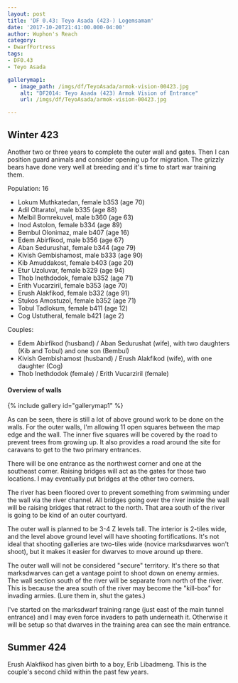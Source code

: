 ```yaml
---
layout: post
title: 'DF 0.43: Teyo Asada (423-) Logemsamam'
date: '2017-10-20T21:41:00.000-04:00'
author: Wuphon's Reach
category:
- DwarfFortress
tags:
- DF0.43
- Teyo Asada

gallerymap1:
  - image_path: /imgs/df/TeyoAsada/armok-vision-00423.jpg
    alt: "DF2014: Teyo Asada (423) Armok Vision of Entrance"
    url: /imgs/df/TeyoAsada/armok-vision-00423.jpg

---
```


## Winter 423

Another two or three years to complete the outer wall and gates.  Then I can position guard animals and consider opening up for migration.  The grizzly bears have done very well at breeding and it's time to start war training them.

Population: 16

- Lokum Muthkatedan, female b353 (age 70)
- Adil Oltaratol, male b335 (age 88)
- Melbil Bomrekuvel, male b360 (age 63)
- Inod Astolon, female b334 (age 89)
- Bembul Olonimaz, male b407 (age 16)
- Edem Abirfikod, male b356 (age 67)
- Aban Sedurushat, female b344 (age 79)
- Kivish Gembishamost, male b333 (age 90)
- Kib Amuddakost, female b403 (age 20)
- Etur Uzoluvar, female b329 (age 94)
- Thob Inethdodok, female b352 (age 71)
- Erith Vucarziril, female b353 (age 70)
- Erush Alakfikod, female b332 (age 91)
- Stukos Amostuzol, female b352 (age 71)
- Tobul Tadlokum, female b411 (age 12)
- Cog Ustutheral, female b421 (age 2)

Couples:

- Edem Abirfikod (husband) / Aban Sedurushat (wife), with two daughters (Kib and Tobul) and one son (Bembul)
- Kivish Gembishamost (husband) / Erush Alakfikod (wife), with one daughter (Cog)
- Thob Inethdodok (female) / Erith Vucarziril (female)

#### Overview of walls

{% include gallery id="gallerymap1" %}

As can be seen, there is still a lot of above ground work to be done on the walls.  For the outer walls, I'm allowing 11 open squares between the map edge and the wall.  The inner five squares will be covered by the road to prevent trees from growing up.  It also provides a road around the site for caravans to get to the two primary entrances.

There will be one entrance as the northwest corner and one at the southeast corner.  Raising bridges will act as the gates for those two locations.  I may eventually put bridges at the other two corners.

The river has been floored over to prevent something from swimming under the wall via the river channel.  All bridges going over the river inside the wall will be raising bridges that retract to the north.  That area south of the river is going to be kind of an outer courtyard.

The outer wall is planned to be 3-4 Z levels tall.  The interior is 2-tiles wide, and the level above ground level will have shooting fortifications.  It's not ideal that shooting galleries are two-tiles wide (novice marksdwarves won't shoot), but it makes it easier for dwarves to move around up there.

The outer wall will not be considered "secure" territory.  It's there so that marksdwarves can get a vantage point to shoot down on enemy armies.  The wall section south of the river will be separate from north of the river.  This is because the area south of the river may become the "kill-box" for invading armies.  (Lure them in, shut the gates.)

I've started on the marksdwarf training range (just east of the main tunnel entrance) and I may even force invaders to path underneath it.  Otherwise it will be setup so that dwarves in the training area can see the main entrance.

## Summer 424

Erush Alakfikod has given birth to a boy, Erib Libadmeng.  This is the couple's second child within the past few years.









